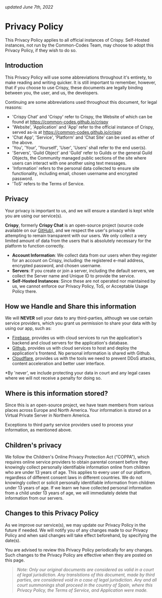 *updated June 7th, 2022*

# Privacy Policy

This Privacy Policy applies to all official instances of Crispy.
Self-Hosted instances, not run by the Common-Codes Team, may choose to adopt this Privacy Policy, if they wish to do so.

## Introduction
This Privacy Policy will use some abbreviations throughout it's entirety, to make reading and writing quicker.
It is still important to remember, however, that if you choose to use Crispy, these documents are legally binding between you, the user, and us, the developers.

Continuing are some abbreviations used throughout this document, for legal reasons:
- 'Crispy Chat' and 'Crispy' refer to Crispy, the Website of which can be found at https://common-codes.github.io/crispy
- 'Website', 'Application' and 'App' refer to the official instance of Crispy, served as-is at https://common-codes.github.io/crispy
- 'Chat App', 'Service', 'Platform' and 'Chat Site' can be used as either of the above.
- 'You', 'Your', 'Yourself', 'User', 'Users' shall refer to the end user(s).
- 'Servers', 'Guild Object' and 'Guild' refer to Guilds or the general Guild Objects, the Community managed public sections of the site where users can interact with one another using text messages.
- 'Information' refers to the personal data collected to ensure site functionality, including email, chosen username and encrypted password.
- 'ToS' refers to the Terms of Service.

## Privacy

Your privacy is important to us, and we will ensure a standard is kept while you are using our service(s).

**Crispy**, formerly **Crispy Chat** is an open-source project (source code available on our [GitHub](https://github.com/Common-Codes)), and we respect the user's privacy while attempting to remain transparent with our users.
We only collect a very limited amount of data from the users that is absolutely necessary for the platform to function correctly.

- **Account Information**: We collect data from our users when they register for an account on Crispy, including: the registered e-mail address, encrypted password, and chosen username.
- **Servers**: If you create or join a server, including the default servers, we collect the Server name and Unique ID to provide the service.
- **Self-Hosted Instances**: Since these are not operated nor maintained by us, we cannot enforce our Privacy Policy, ToS, or Acceptable Usage Policy there.

## How we Handle and Share this information

We will **NEVER** sell your data to any third-parties, although we use certain service providers, which you grant us permission to share your data with by using our app, such as:

- [Firebase](https://firebase.google.com), provides us with cloud services to run the application's backend and cloud servers for the application's database.
- [Github](https://github.com), provides us with cloud services to host and deploy the application's frontend. No personal information is shared with Github.
- [Cloudflare](https://coudflare.com), provides us with the tools we need to prevent DDoS attacks, content acceleration and better user interface.

*By 'never', we include protecting your data in court and any legal cases where we will not receive a penalty for doing so.

## Where is this information stored?

Since this is an open-source project, we have team members from various places across Europe and North America. Your information is stored on a Virtual Private Server in Northern America.

Exceptions to third party service providers used to process your information, as mentioned above.

## Children's privacy

We follow the Children's Online Privacy Protection Act (“COPPA”), which requires online service providers to obtain parental consent before they knowingly collect personally identifiable information online from children who are under 13 years of age. This applies to every user of our platform, regardless of different consent laws in different countries. We do not knowingly collect or solicit personally identifiable information from children under 13 years of age. If we learn we have collected personal information from a child under 13 years of age, we will immediately delete that information from our servers.

## Changes to this Privacy Policy

As we improve our service(s), we may update our Privacy Policy in the future if needed. We will notify you of any changes made to our Privacy Policy  and when said changes will take effect beforehand, by specifying the date(s).

You are advised to review this Privacy Policy periodically for any changes. Such changes to the Privacy Policy are effective when they are posted on this page.


> *Note: Only our original documents are considered as valid in a court of legal jurisdiction. Any translstions of this document, made by third parties, are considered void in a case of legal jurisdiction. Any and all court summonings shall proceed in the country of Spain, where this Privacy Policy, the Terms of Service, and Application were made.*
